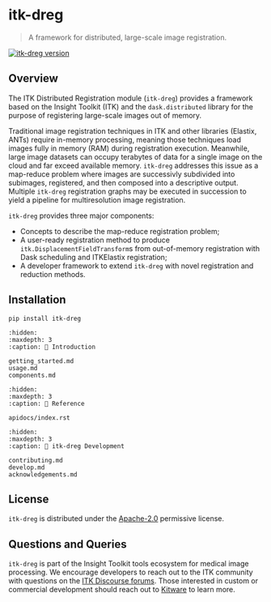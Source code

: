 # itk-dreg

> A framework for distributed, large-scale image registration.

[![itk-dreg version](https://badge.fury.io/py/itk-dreg.svg)](https://pypi.org/project/itk-dreg/)

## Overview

The ITK Distributed Registration module (`itk-dreg`) provides a framework based on the
Insight Toolkit (ITK) and the `dask.distributed` library for the purpose of registering
large-scale images out of memory.

Traditional image registration techniques in ITK and other libraries (Elastix, ANTs) require
in-memory processing, meaning those techniques load images fully in memory (RAM) during
registration execution. Meanwhile, large image datasets can occupy terabytes of data for a single
image on the cloud and far exceed available memory. `itk-dreg` addresses this issue as a
map-reduce problem where images are successivly subdivided into subimages, registered,
and then composed into a descriptive output. Multiple `itk-dreg` registration graphs may be
executed in succession to yield a pipeline for multiresolution image registration.

`itk-dreg` provides three major components:
- Concepts to describe the map-reduce registration problem;
- A user-ready registration method to produce `itk.DisplacementFieldTransform`s from out-of-memory
    registration with Dask scheduling and ITKElastix registration;
- A developer framework to extend `itk-dreg` with novel registration and reduction methods.

## Installation

```shell
pip install itk-dreg
```

```{toctree}
:hidden:
:maxdepth: 3
:caption: 👋 Introduction

getting_started.md
usage.md
components.md
```

```{toctree}
:hidden:
:maxdepth: 3
:caption: 📖 Reference

apidocs/index.rst
```

```{toctree}
:hidden:
:maxdepth: 3
:caption: 🔨 itk-dreg Development

contributing.md
develop.md
acknowledgements.md
```

## License

`itk-dreg` is distributed under the [Apache-2.0](LICENSE) permissive license.

## Questions and Queries

`itk-dreg` is part of the Insight Toolkit tools ecosystem for medical image processing. We encourage developers to
reach out to the ITK community with questions on the [ITK Discourse forums](https://discourse.itk.org/). Those
interested in custom or commercial development should reach out to [Kitware](https://www.kitware.com/contact/) to learn more.
